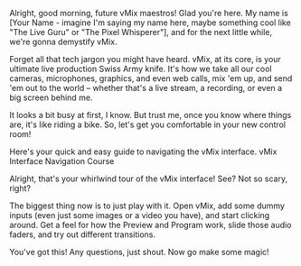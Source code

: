 Alright, good morning, future vMix maestros! Glad you're here. My name is [Your Name - imagine I'm saying my name here, maybe something cool like "The Live Guru" or "The Pixel Whisperer"], and for the next little while, we're gonna demystify vMix.

Forget all that tech jargon you might have heard. vMix, at its core, is your ultimate live production Swiss Army knife. It's how we take all our cool cameras, microphones, graphics, and even web calls, mix 'em up, and send 'em out to the world – whether that's a live stream, a recording, or even a big screen behind me.

It looks a bit busy at first, I know. But trust me, once you know where things are, it's like riding a bike. So, let's get you comfortable in your new control room!

Here's your quick and easy guide to navigating the vMix interface.
vMix Interface Navigation Course

Alright, that's your whirlwind tour of the vMix interface! See? Not so scary, right?

The biggest thing now is to just play with it. Open vMix, add some dummy inputs (even just some images or a video you have), and start clicking around. Get a feel for how the Preview and Program work, slide those audio faders, and try out different transitions.

You've got this! Any questions, just shout. Now go make some magic!
